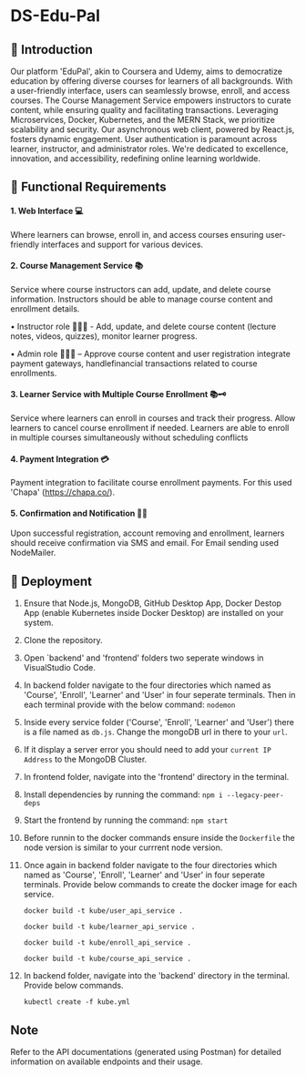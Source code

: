 # DS-Edu-Pal

## 📍 Introduction
Our platform 'EduPal', akin to Coursera and Udemy, aims to democratize education by offering diverse courses for learners of all backgrounds. With a user-friendly interface, users can seamlessly browse, enroll, and access courses. The Course Management Service empowers instructors to curate content, while ensuring quality and facilitating transactions. Leveraging Microservices, Docker, Kubernetes, and the MERN Stack, we prioritize scalability and security. Our asynchronous web client, powered by React.js, fosters dynamic engagement. User authentication is paramount across learner, instructor, and administrator roles. We're dedicated to excellence, innovation, and accessibility, redefining online learning worldwide.

## 📍 Functional Requirements

#### 1. Web Interface 💻
Where learners can browse, enroll in, and access courses ensuring user-friendly interfaces and support for various devices. 

#### 2. Course Management Service 📚
Service where course instructors can add, update, and delete course information. Instructors should be able to manage course content and enrollment details.

  • Instructor role 👩🏻‍💻 - Add, update, and delete course content (lecture notes, videos, quizzes), monitor learner progress.
  
  • Admin role 👩🏻‍💻 – Approve course content and user registration integrate payment gateways, handlefinancial transactions related to course enrollments.

#### 3. Learner Service with Multiple Course Enrollment 📚🗝️
Service where learners can enroll in courses and track their progress. Allow learners to cancel course enrollment if needed.
Learners are able to enroll in multiple courses simultaneously without scheduling conflicts

#### 4. Payment Integration 💳
Payment integration to facilitate course enrollment payments. For this used 'Chapa' (https://chapa.co/).

#### 5. Confirmation and Notification 💬📧
Upon successful registration, account removing and enrollment, learners should receive confirmation via SMS and email.
For Email sending used NodeMailer.


## 📍 Deployment
1. Ensure that Node.js, MongoDB, GitHub Desktop App, Docker Destop App (enable Kubernetes inside Docker Desktop) are installed on your system.
2. Clone the repository.
3. Open `backend' and 'frontend' folders two seperate windows in VisualStudio Code.
4. In backend folder navigate to the four directories which named as 'Course', 'Enroll', 'Learner' and 'User' in four seperate terminals. Then in each terminal provide with the below command:
   `nodemon`
5. Inside every service folder ('Course', 'Enroll', 'Learner' and 'User') there is a file named as `db.js`. Change the mongoDB url in there to your `url`.
6. If it display a server error you should need to add your `current IP Address` to the MongoDB Cluster.
7. In frontend folder, navigate into the 'frontend' directory in the terminal.
8. Install dependencies by running the command:
   `npm i --legacy-peer-deps`
9. Start the frontend by running the command:
  `npm start`
10. Before runnin to the docker commands ensure inside the `Dockerfile` the node version is similar to your currrent node version.
11. Once again in backend folder navigate to the four directories which named as 'Course', 'Enroll', 'Learner' and 'User' in four seperate terminals.
    Provide below commands to create the docker image for each service.
    
    `docker build -t kube/user_api_service .`
    
    `docker build -t kube/learner_api_service .`
    
    `docker build -t kube/enroll_api_service .`
    
    `docker build -t kube/course_api_service .`
12. In backend folder, navigate into the 'backend' directory in the terminal.
    Provide below commands.
    
    `kubectl create -f kube.yml`


## Note
Refer to the API documentations (generated using Postman) for detailed information on available endpoints and their usage.
